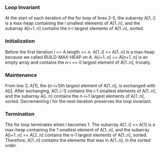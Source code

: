 ### Loop Invariant
At the start of each iteration of the for loop of lines 2-5, the subarray A[1..i] is a max-heap containing the i smallest elements of A[1..n], and the subarray A[i+1..n] contains the n-i largest elements of A[1..n], sorted.

### Initialization
Before the first iteration i == A.length == n. A[1..i] == A[1..n] is a max-heap because we called BUILD-MAX-HEAP on A. A[i+1..n] == A[n+1..n] is an empty array and contains the n-i == 0 largest element of A[1..n], trivially.

### Maintenance
From line 3, A[1], the (n-i+1)th largest element of A[1..n], is exchanged with A[i]. After exchanging, A[1..i-1] contains the i-1 smallest elements of A[1..n], and the subarray A[i..n] contains the n-i+1 largest elements of A[1..n], sorted. Decrementing i for the next iteration preserves the loop invariant.

### Termination
The for loop terminates when i becomes 1. The subarray A[1..i] == A[1] is a max-heap containing the 1 smallest element of A[1..n], and the subarray A[i+1..n] == A[2..n] contains the n-1 largest elements of A[1..n], sorted. Therefore, A[1..n] contains the elements that was in A[1..n], in the sorted order.
